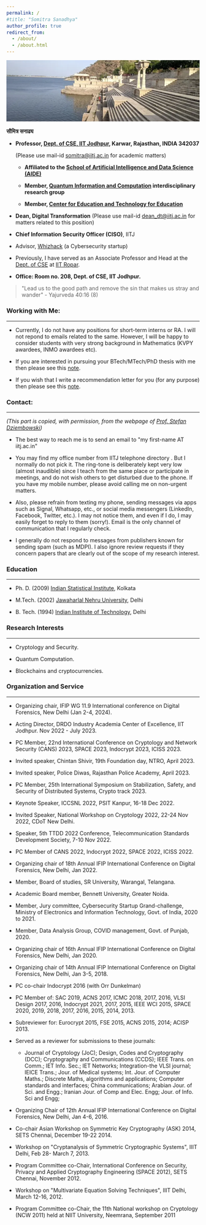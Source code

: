 ```yaml
---
permalink: /
#title: "Somitra Sanadhya"
author_profile: true
redirect_from: 
  - /about/
  - /about.html
---
```

![](/images/lake.png)

  **सौमित्र सनाढ्य**

  + **Professor, [Dept. of CSE, IIT Jodhpur](https://cse.iitj.ac.in/), Karwar, Rajasthan, INDIA 342037**

	  (Please use mail-id [somitra@iitj.ac.in](mailto:somitra@iitj.ac.in) for academic matters)

    + **Affiliated to the [School of Artificial Intelligence and Data Science (AIDE)](https://aide.iitj.ac.in/)** 

    + **Member, [Quantum Information and Computation](https://iitj.ac.in/qic/) interdisciplinary research group** 

    + **Member, [Center for Education and Technology for Education](https://sites.google.com/iitj.ac.in/edtech-iitj)**  

  + **Dean, Digital Transformation** 
        (Please use mail-id [dean_dt@iitj.ac.in](mailto:dean_dt@iitj.ac.in) for matters related to this position)

  + **Chief Information Security Officer (CISO)**, IITJ

  + Advisor, [Whizhack](https://whizhack.in/about-us) (a Cybersecurity startup) 

  + Previously, I have served as an Associate Professor and Head at the [Dept. of CSE](https://cse.iitrpr.ac.in/) at [IIT Ropar](https://www.iitrpr.ac.in/). 

  + **Office: Room no. 208, Dept. of CSE, IIT Jodhpur.**   


> "Lead us to the good path and remove the sin that makes us stray and wander"                                                                                                                                     - Yajurveda 40:16 (8) 

### Working with Me: 
----- 
  + Currently, I do not have any positions for short-term interns or RA. I will not repond to emails related to the same. However, I will be happy to consider students with very strong background in Mathematics (KVPY awardees, INMO awardees etc).

  + If you are interested in pursuing your BTech/MTech/PhD thesis with me then please see this [note]().

  + If you wish that I write a recommendation letter for you (for any purpose) then please see this [note]().


### Contact:  
-----
  *(This part is copied, with permission, from the webpage of [Prof. Stefan Dziembowski](https://www.crypto.edu.pl/Members/Dziembowski))*

  + The best way to reach me is to send an email to "my first-name AT iitj.ac.in"

  + You may find my office number from IITJ telephone directory . But I normally do not pick it. The ring-tone is deliberately kept very low (almost inaudible) since I teach from the same place or participate in meetings, and do not wish others to get disturbed due to the phone. If you have my mobile number, please avoid calling me on non-urgent matters. 

  + Also, please refrain from texting my phone, sending messages via apps such as Signal, Whatsapp, etc., or social media messengers (LinkedIn, Facebook, Twitter, etc.). I may not notice them, and even if I do, I may easily forget to reply to them (sorry!). Email is the only channel of communication that I regularly check.  

  + I generally do not respond to messages from publishers known for sending spam (such as MDPI). I also ignore review requests if they concern papers that are clearly out of the scope of my research interest. 

### Education 
----
- Ph. D. (2009) [Indian Statistical Institute](http://www.isical.ac.in/), Kolkata	

- M.Tech. (2002) [Jawaharlal Nehru University](http://www.jnu.ac.in/), Delhi	

- B. Tech. (1994) [Indian Institute of Technology](http://www.iitd.ac.in/), Delhi

### Research Interests 
----
  - Cryptology and Security. 

  - Quantum Computation.

  - Blockchains and cryptocurrencies.


###  Organization and Service
----
+ Organizing chair, IFIP WG 11.9 International conference on Digital Forensics, New Delhi (Jan 2-4, 2024). 

+ Acting Director, DRDO Industry Academia Center of Excellence, IIT Jodhpur. Nov 2022 - July 2023.

+ PC Member, 22nd International Conference on Cryptology and Network Security (CANS) 2023, SPACE 2023, Indocrypt 2023, ICISS 2023.

+ Invited speaker, Chintan Shivir, 19th Foundation day, NTRO, April 2023. 

+ Invited speaker, Police Diwas, Rajasthan Police Academy, April 2023. 

+ PC Member, 25th International Symposium on Stabilization, Safety, and Security of Distributed Systems, Crypto track 2023.

+ Keynote Speaker, ICCSNL 2022, PSIT Kanpur, 16-18 Dec 2022.

+ Invited Speaker, National Workshop on Cryptology 2022, 22-24 Nov 2022, CDoT New Delhi.

+ Speaker, 5th TTDD 2022 Conference, Telecommunication Standards Development Society, 7-10 Nov 2022.

+ PC Member of CANS 2022, Indocrypt 2022, SPACE 2022, ICISS 2022.

+ Organizing chair of 18th Annual IFIP International Conference on Digital Forensics, New Delhi, Jan 2022.

+ Member, Board of studies, SR University, Warangal, Telangana. 

+ Academic Board member, Bennett University, Greater Noida.

+ Member, Jury committee, Cybersecurity Startup Grand-challenge, Ministry of Electronics and Information Technology, Govt. of India, 2020 to 2021.

+ Member, Data Analysis Group, COVID management, Govt. of Punjab, 2020.

+ Organizing chair of 16th Annual IFIP International Conference on Digital Forensics, New Delhi, Jan 2020.

+ Organizing chair of 14th Annual IFIP International Conference on Digital Forensics, New Delhi, Jan 3-5, 2018.

+ PC co-chair Indocrypt 2016 (with Orr Dunkelman)

+ PC Member of: SAC 2019, ACNS 2017, ICMC 2018, 2017, 2016, VLSI Design 2017, 2016, Indocrypt 2021, 2017, 2015, IEEE WCI 2015, SPACE 2020, 2019, 2018, 2017, 2016, 2015, 2014, 2013.

+ Subreviewer for: Eurocrypt 2015, FSE 2015, ACNS 2015, 2014; ACISP 2013.

+ Served as a reviewer for submissions to these journals:

  + Journal of Cryptology (JoC); Design, Codes and Cryptography (DCC); Cryptography and Communications (CCDS); IEEE Trans. on Comm.; IET Info. Sec.; IET Networks; Integration-the VLSI journal; IEICE Trans.; Jour. of Medical systems; Int. Jour. of Computer Maths.; Discrete Maths, algorithms and applications; Computer standards and interfaces;  China communications; Arabian Jour. of Sci. and Engg.; Iranian Jour. of Comp and Elec. Engg; Jour. of Info. Sci and Engg;

+ Organizing Chair of 12th Annual IFIP International Conference on Digital Forensics,  New Delhi, Jan 4-6, 2016.

+ Co-chair Asian Workshop on Symmetric Key Cryptography (ASK) 2014, SETS Chennai, December 19-22 2014.

+ Workshop on "Cryptanalysis of Symmetric Cryptographic Systems", IIIT Delhi, Feb 28- March 7, 2013.

+ Program Committee co-Chair, International Conference on Security, Privacy and Applied Cryptography Engineering (SPACE 2012), SETS Chennai, November 2012.

+ Workshop on "Multivariate Equation Solving Techniques", IIIT Delhi, March 12-16, 2012.

+ Program Committee co-Chair, the 11th National workshop on Cryptology (NCW 2011) held at NIIT University, Neemrana, September 2011